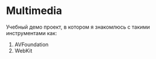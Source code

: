 # Multimedia

Учебный демо проект, в котором я знакомлюсь с такими инструментами как: 
1. AVFoundation
2. WebKit
